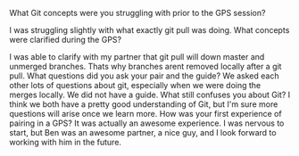 What Git concepts were you struggling with prior to the GPS session?

I was struggling slightly with what exactly git pull was doing.
What concepts were clarified during the GPS?

I was able to clarify with my partner that git pull will down master and unmerged branches. Thats why branches arent removed locally after a git pull.
What questions did you ask your pair and the guide?
We asked each other lots of questions about git, especially when we were doing the merges locally. We did not have a guide.
What still confuses you about Git?
I think we both have a pretty good understanding of Git, but I'm sure more questions will arise once we learn more.
How was your first experience of pairing in a GPS?
It was actually an awesome experience. I was nervous to start, but Ben was an awesome partner, a nice guy, and I look forward to working with him in the future.